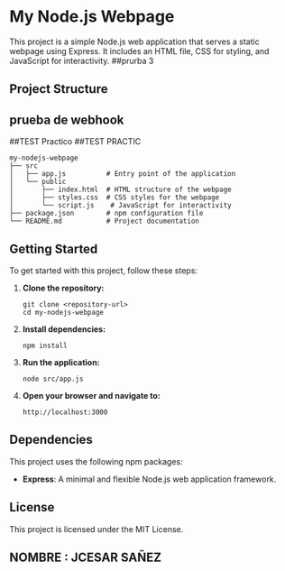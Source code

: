 # My Node.js Webpage

This project is a simple Node.js web application that serves a static webpage using Express. It includes an HTML file, CSS for styling, and JavaScript for interactivity.
##prurba 3
## Project Structure
## prueba de webhook
##TEST Practico
##TEST PRACTIC
```
my-nodejs-webpage
├── src
│   ├── app.js          # Entry point of the application
│   └── public
│       ├── index.html  # HTML structure of the webpage
│       ├── styles.css  # CSS styles for the webpage
│       └── script.js    # JavaScript for interactivity
├── package.json        # npm configuration file
└── README.md           # Project documentation
```

## Getting Started

To get started with this project, follow these steps:

1. **Clone the repository:**
   ```
   git clone <repository-url>
   cd my-nodejs-webpage
   ```

2. **Install dependencies:**
   ```
   npm install
   ```

3. **Run the application:**
   ```
   node src/app.js
   ```

4. **Open your browser and navigate to:**
   ```
   http://localhost:3000
   ```

## Dependencies

This project uses the following npm packages:

- **Express**: A minimal and flexible Node.js web application framework.

## License

This project is licensed under the MIT License.

## NOMBRE : JCESAR SAÑEZ
